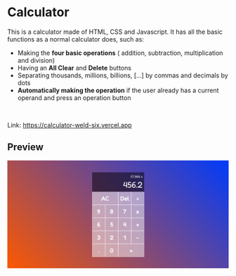 # Calculator

This is a calculator made of HTML, CSS and Javascript. 
It has all the basic functions as a normal calculator does, such as:

- Making the **four basic operations** ( addition, subtraction, multiplication and division)
- Having an **All Clear** and **Delete** buttons
- Separating thousands, millions, billions, [...] by commas and decimals by dots
- **Automatically making the operation** if the user already has a current operand and press an operation button

&nbsp;
&nbsp;

Link: https://calculator-weld-six.vercel.app
## Preview

![calculator preview](./img/calculator.png "Calculator")
